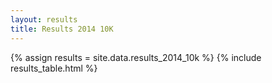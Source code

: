 ```yaml
---
layout: results
title: Results 2014 10K
---
```


{% assign results = site.data.results_2014_10k %}
{% include results_table.html %}

